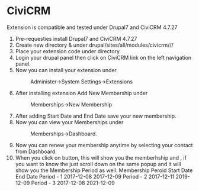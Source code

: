 # CiviCRM
Extension is compatible and tested under Drupal7 and CiviCRM 4.7.27
1) Pre-requesties install Drupal7 and CiviCRM 4.7.27
2) Create new directory <tools> & <extensions> under drupal/sites/all/modules/civicrm/<tools>/<extensions>/
3) Place your extension code under <extensions> directory.
4) Login your drupal panel then click on CiviCRM link on the left navigation panel.
4) Now you can install your extension under <Menu> Administer->System Settings->Extensions
5) After installing extension Add New Membership under <Menu> Memberships->New Membership
6) After adding Start Date and End Date save your new membership.
7) Now you can view your Memberships under <Menu> Memberships->Dashboard.
8) Now you can renew your membership anytime by selecting your contact from Dashboard.
9) When you click on <View> button, this will show you the memberhship <Start Date> and <End Date>, if you want to know the <Membership Period> just scroll down on the same popup and it will show you the Membership Period as well.
Membership Peroid 	Start Date 	End Date
Period - 1 	2017-12-08 	2017-12-09
Period - 2 	2017-12-11 	2019-12-09
Period - 3 	2017-12-08 	2021-12-09
